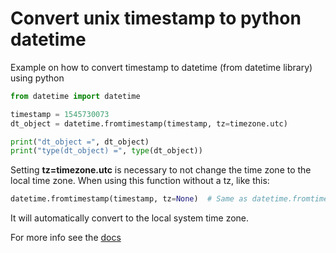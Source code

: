 # Convert unix timestamp to python datetime

Example on how to convert timestamp to datetime (from datetime library) using python

```python
from datetime import datetime

timestamp = 1545730073
dt_object = datetime.fromtimestamp(timestamp, tz=timezone.utc)

print("dt_object =", dt_object)
print("type(dt_object) =", type(dt_object))
```

Setting **tz=timezone.utc** is necessary to not change the time zone to the local time zone. When using this function without a tz, like this:

```python
datetime.fromtimestamp(timestamp, tz=None)  # Same as datetime.fromtimestamp(timestamp)
```

It will automatically convert to the local system time zone.

For more info see the [docs](https://docs.python.org/3/library/datetime.html)
